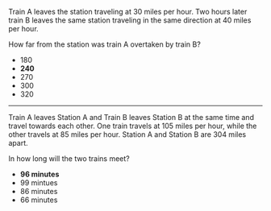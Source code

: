 Train A leaves the station traveling at 30 miles per hour.
Two hours later train В leaves the same station traveling in the same direction at 40 miles per hour.

How far from the station was train A overtaken by train B?

* 180
* **240**
* 270
* 300
* 320

---

Train A leaves Station A and Train B leaves Station B at the same time and travel towards each other.
One train travels at 105 miles per hour, while the other travels at 85 miles per hour.
Station A and Station B are 304 miles apart.

In how long will the two trains meet?

* **96 minutes**
* 99 mintues
* 86 minutes
* 66 minutes

